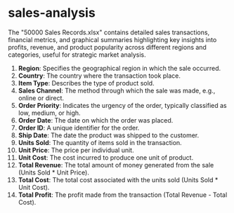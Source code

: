 # sales-analysis
The "50000 Sales Records.xlsx" contains detailed sales transactions, financial metrics, and graphical summaries highlighting key insights into profits, revenue, and product popularity across different regions and categories, useful for strategic market analysis.

1. **Region**: Specifies the geographical region in which the sale occurred.
2. **Country**: The country where the transaction took place.
3. **Item Type**: Describes the type of product sold.
4. **Sales Channel**: The method through which the sale was made, e.g., online or direct.
5. **Order Priority**: Indicates the urgency of the order, typically classified as low, medium, or high.
6. **Order Date**: The date on which the order was placed.
7. **Order ID**: A unique identifier for the order.
8. **Ship Date**: The date the product was shipped to the customer.
9. **Units Sold**: The quantity of items sold in the transaction.
10. **Unit Price**: The price per individual unit.
11. **Unit Cost**: The cost incurred to produce one unit of product.
12. **Total Revenue**: The total amount of money generated from the sale (Units Sold * Unit Price).
13. **Total Cost**: The total cost associated with the units sold (Units Sold * Unit Cost).
14. **Total Profit**: The profit made from the transaction (Total Revenue - Total Cost).
